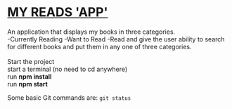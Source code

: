 # [MY READS 'APP'](https://khalednassar500.github.io/my-reads)
An application that displays my books in three categories.<br />
 -Currently Reading
 -Want to Read
 -Read
and give the user ability to search for different books and put them in any one of three categories.<br />
<br />
Start the project<br />
start a terminal (no need to cd anywhere)<br />
run __npm install__<br />
run __npm start__<br />

Some basic Git commands are:
```git status```

